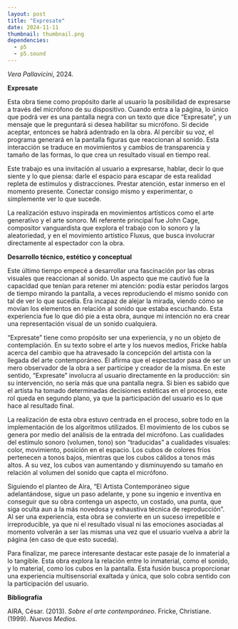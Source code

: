 ```yaml
---
layout: post
title: "Expresate"
date: 2024-11-11
thumbnail: thumbnail.png
dependencies:
  - p5
  - p5.sound
---
```


<div id="div-sketch">
  <script type="text/javascript" src="sketch.js"></script>
</div>

_Vera Pallavicini_, 2024.

**Expresate**

Esta obra tiene como propósito darle al usuario la posibilidad de expresarse a través del micrófono de su dispositivo. Cuando entra a la página, lo único que podrá ver es una pantalla negra con un texto que dice “Expresate”, y un mensaje que le preguntará si desea habilitar su micrófono. Si decide aceptar, entonces se habrá adentrado en la obra. Al percibir su voz, el programa generará en la pantalla figuras que reaccionan al sonido. Esta interacción se traduce en movimientos y cambios de transparencia y tamaño de las formas, lo que crea un resultado visual en tiempo real.

Este trabajo es una invitación al usuario a expresarse, hablar, decir lo que siente y lo que piensa: darle el espacio para escapar de esta realidad repleta de estímulos y distracciones. Prestar atención, estar inmerso en el momento presente. Conectar consigo mismo y experimentar, o simplemente ver lo que sucede.

La realización estuvo inspirada en movimientos artísticos como el arte generativo y el arte sonoro. Mi referente principal fue John Cage, compositor vanguardista que explora el trabajo con lo sonoro y la aleatoriedad, y en el movimiento artístico Fluxus, que busca involucrar directamente al espectador con la obra.

**Desarrollo técnico, estético y conceptual**

Este último tiempo empecé a desarrollar una fascinación por las obras visuales que reaccionan al sonido. Un aspecto que me cautivó fue la capacidad que tenían para retener mi atención: podía estar períodos largos de tiempo mirando la pantalla, a veces reproduciendo el mismo sonido con tal de ver lo que sucedía. Era incapaz de alejar la mirada, viendo cómo se movían los elementos en relación al sonido que estaba escuchando. Esta experiencia fue lo que dió pie a esta obra, aunque mi intención no era crear una representación visual de un sonido cualquiera.

“Expresate” tiene como propósito ser una experiencia, y no un objeto de contemplación. En su texto sobre el arte y los nuevos medios, Fricke habla acerca del cambio que ha atravesado la concepción del artista con la llegada del arte contemporáneo. Él afirma que el espectador pasa de ser un mero observador de la obra a ser partícipe y creador de la misma. En este sentido, “Expresate” involucra al usuario directamente en la producción: sin su intervención, no sería más que una pantalla negra. Si bien es sabido que el artista ha tomado determinadas decisiones estéticas en el proceso, este rol queda en segundo plano, ya que la participación del usuario es lo que hace al resultado final.

La realización de esta obra estuvo centrada en el proceso, sobre todo en la implementación de los algoritmos utilizados. El movimiento de los cubos se genera por medio del análisis de la entrada del micrófono. Las cualidades del estímulo sonoro (volumen, tono) son “traducidas” a cualidades visuales: color, movimiento, posición en el espacio. Los cubos de colores fríos pertenecen a tonos bajos, mientras que los cubos cálidos a tonos más altos. A su vez, los cubos van aumentando y disminuyendo su tamaño en relación al volumen del sonido que capta el micrófono.

Siguiendo el planteo de Aira, “El Artista Contemporáneo sigue adelantándose, sigue un paso adelante, y pone su ingenio e inventiva en conseguir que su obra contenga un aspecto, un costado, una punta, que siga oculta aun a la más novedosa y exhaustiva técnica de reproducción”. Al ser una experiencia, esta obra se convierte en un suceso irrepetible e irreproducible, ya que ni el resultado visual ni las emociones asociadas al momento volverán a ser las mismas una vez que el usuario vuelva a abrir la página (en caso de que esto suceda).

Para finalizar, me parece interesante destacar este pasaje de lo inmaterial a lo tangible. Esta obra explora la relación entre lo inmaterial, como el sonido, y lo material, como los cubos en la pantalla. Esta fusión busca proporcionar una experiencia multisensorial exaltada y única, que solo cobra sentido con la participación del usuario.

**Bibliografía**

AIRA, César. (2013). _Sobre el arte contemporáneo_.
Fricke, Christiane. (1999). _Nuevos Medios_.